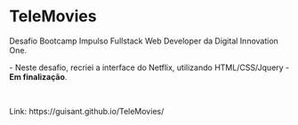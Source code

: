 # TeleMovies
<p>Desafio Bootcamp Impulso Fullstack Web Developer da Digital Innovation One.</p>
<p>- Neste desafio, recriei a interface do Netflix, utilizando HTML/CSS/Jquery - <strong>Em finalização</strong>. </p>

<br>

<p>Link: https://guisant.github.io/TeleMovies/</p>
